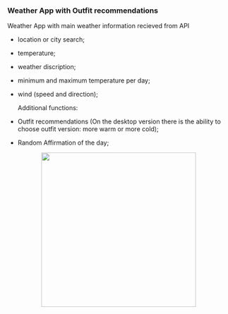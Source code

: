 
### Weather App with Outfit recommendations

Weather App with main weather information recieved from API
- location or city search;
- temperature;
- weather discription;
- minimum and maximum temperature per day;
- wind (speed and direction);
  
  Additional functions:
- Outfit recommendations (On the desktop version there is the ability to choose outfit version: more warm or more cold);
- Random Affirmation of the day;

<div align="center">
<a href="https://lightlana888.github.io/Weather-App/">
    <img src="https://github.com/Lightlana888/Weather-App/assets/134335475/92b33c7b-a104-4cf7-abb4-a35a8e3838b0" width="350"/>
  </a>
<div/>
